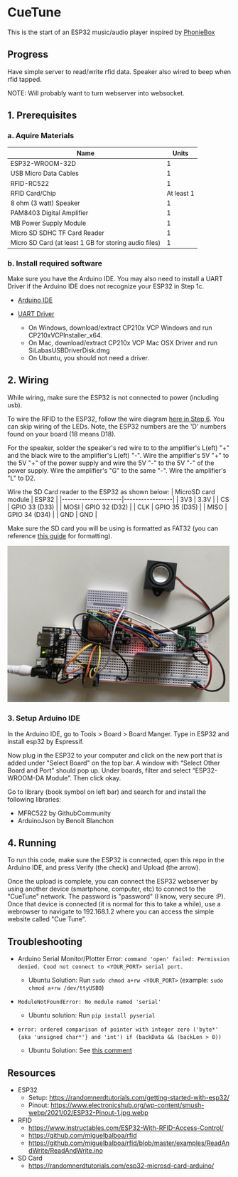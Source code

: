 # CueTune

This is the start of an ESP32 music/audio player inspired by [PhonieBox](https://github.com/MiczFlor/RPi-Jukebox-RFID)


## Progress
Have simple server to read/write rfid data. Speaker also wired to beep when rfid tapped.

NOTE: Will probably want to turn webserver into websocket.


## 1. Prerequisites 

### a. Aquire Materials

| Name                                                       | Units        |
|------------------------------------------------------------|--------------|
| ESP32-WROOM-32D                                            | 1            |
| USB Micro Data Cables                                      | 1            |
| RFID-RC522                                                 | 1            |
| RFID Card/Chip                                             | At least 1   |
| 8 ohm (3 watt) Speaker                                     | 1            |
| PAM8403 Digital Amplifier                                  | 1            |
| MB Power Supply Module                                     | 1            |
| Micro SD SDHC TF Card  Reader                              | 1            |
| Micro SD Card (at least 1 GB for storing audio files)      | 1            |

### b. Install required software
Make sure you have the Arduino IDE. You may also need to install a UART Driver if the Arduino IDE does not recognize your ESP32 in Step 1c.

* [Arduino IDE](https://www.arduino.cc/en/software)

* [UART Driver](https://www.silabs.com/developer-tools/usb-to-uart-bridge-vcp-drivers?tab=downloads)
    * On Windows, download/extract CP210x VCP Windows and run CP210xVCPInstaller_x64. 
    * On Mac, download/extract CP210x VCP Mac OSX Driver and run SiLabasUSBDriverDisk.dmg
    * On Ubuntu, you should not need a driver.


## 2. Wiring
While wiring, make sure the ESP32 is not connected to power (including usb).

To wire the RFID to the ESP32, follow the wire diagram [here in Step 6](https://www.instructables.com/ESP32-With-RFID-Access-Control/). You can skip wiring of the LEDs. Note, the  ESP32 numbers are the 'D' numbers found on your board (18 means D18). 

For the speaker, solder the speaker's red wire to to the amplifier's L(eft) "+" and the black wire to the amplifier's L(eft) "-". Wire the amplifier's 5V "+" to the 5V "+" of the power supply and wire the 5V "-" to the 5V "-" of the power supply. Wire the amplifier's "G" to the same "-". Wire the amplifier's "L" to D2.

Wire the SD Card reader to the ESP32 as shown below:
| MicroSD card module | ESP32           |
|---------------------|-----------------|
| 3V3                 | 3.3V            |
| CS                  | GPIO 33 (D33)   |
| MOSI                | GPIO 32 (D32)   |
| CLK                 | GPIO 35 (D35)   |
| MISO                | GPIO 34 (D34)   |
| GND                 | GND             |

Make sure the SD card you will be using is formatted as FAT32 (you can reference [this guide](https://itsfoss.com/format-usb-drive-sd-card-ubuntu/) for formatting).


<img src="docs/wiring.jpg" alt="wiring_picture" width="500"/>

### 3. Setup Arduino IDE
In the Arduino IDE, go to Tools > Board > Board Manger. Type in ESP32 and install esp32 by Espressif.  

Now plug in the ESP32 to your computer and click on the new port that is added under "Select Board" on the top bar. A window with “Select Other Board and Port” should pop up. Under boards, filter and select “ESP32-WROOM-DA Module”. Then click okay.

Go to library (book symbol on left bar) and search for and install the following libraries:
* MFRC522 by GithubCommunity
* ArduinoJson by Benoit Blanchon


## 4. Running
To run this code, make sure the ESP32 is connected, open this repo in the Arduino IDE, and press Verify (the check) and Upload (the arrow).

Once the upload is complete, you can connect the ESP32 webserver by using another device (smartphone, computer, etc) to connect to the "CueTune" network. The password is "password" (I know, very secure :P). Once that device is connected (it is normal for this to take a while), use a webrowser to navigate to 192.168.1.2 where you can access the simple website called "Cue Tune".


## Troubleshooting
* Arduino Serial Monitor/Plotter Error: `command 'open' failed: Permission denied. Cood not connect to <YOUR_PORT> serial port.`
    * Ubuntu Solution: Run `sudo chmod a+rw <YOUR_PORT>` (example: `sudo chmod a+rw /dev/ttyUSB0`)

*  `ModuleNotFoundError: No module named 'serial'`
    * Ubuntu solution: Run `pip install pyserial`

* `error: ordered comparison of pointer with integer zero ('byte*' {aka 'unsigned char*'} and 'int') if (backData && (backLen > 0))`
    * Ubuntu Solution: See [this comment](https://github.com/miguelbalboa/rfid/issues/371#issuecomment-2139559806)


## Resources
* ESP32
    * Setup: https://randomnerdtutorials.com/getting-started-with-esp32/
    * Pinout: https://www.electronicshub.org/wp-content/smush-webp/2021/02/ESP32-Pinout-1.jpg.webp
* RFID
    * https://www.instructables.com/ESP32-With-RFID-Access-Control/
    * https://github.com/miguelbalboa/rfid
    * https://github.com/miguelbalboa/rfid/blob/master/examples/ReadAndWrite/ReadAndWrite.ino
* SD Card
  * https://randomnerdtutorials.com/esp32-microsd-card-arduino/


